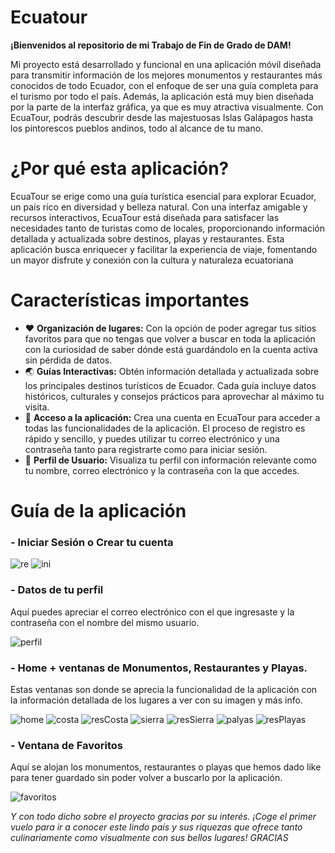 # Ecuatour
__¡Bienvenidos al repositorio de mi Trabajo de Fin de Grado de DAM!__

Mi proyecto está desarrollado y funcional en una aplicación móvil diseñada para transmitir información de los mejores monumentos y restaurantes más conocidos de todo Ecuador, con el enfoque de ser una guía completa para el turismo por todo el país. Además, la aplicación está muy bien diseñada por la parte de la interfaz gráfica, ya que es muy atractiva visualmente. Con EcuaTour, podrás descubrir desde las majestuosas Islas Galápagos hasta los pintorescos pueblos andinos, todo al alcance de tu mano.

# ¿Por qué esta aplicación?
EcuaTour se erige como una guía turística esencial para explorar Ecuador, un país rico en diversidad y belleza natural. Con una interfaz amigable y recursos interactivos, EcuaTour está diseñada para satisfacer las necesidades tanto de turistas como de locales, proporcionando información detallada y actualizada sobre destinos, playas y restaurantes. Esta aplicación busca enriquecer y facilitar la experiencia de viaje, fomentando un mayor disfrute y conexión con la cultura y naturaleza ecuatoriana

# Características importantes
- ❤️ **Organización de lugares:** Con la opción de poder agregar tus sitios favoritos para que no tengas que volver a buscar en toda la aplicación con la curiosidad de saber dónde está guardándolo en la cuenta activa sin pérdida de datos.
- 🌏 **Guías Interactivas:** Obtén información detallada y actualizada sobre los principales destinos turísticos de Ecuador. Cada guía incluye datos históricos, culturales y consejos prácticos para aprovechar al máximo tu visita.
- 🔐 **Acceso a la aplicación:** Crea una cuenta en EcuaTour para acceder a todas las funcionalidades de la aplicación. El proceso de registro es rápido y sencillo, y puedes utilizar tu correo electrónico y una contraseña tanto para registrarte como para iniciar sesión.
- 👔 **Perfil de Usuario:** Visualiza tu perfil con información relevante como tu nombre, correo electrónico y la contraseña con la que accedes.

# Guía de la aplicación
### - Iniciar Sesión o Crear tu cuenta
![re](https://github.com/JoaoJ19/Proyecto_TFG/assets/99200647/7cd6dff9-6629-49a2-898f-9a8ea074e16a)
![ini](https://github.com/JoaoJ19/Proyecto_TFG/assets/99200647/fb3eff49-0248-4778-a98c-dd5888a21051)

### - Datos de tu perfil
Aquí puedes apreciar el correo electrónico con el que ingresaste y la contraseña con el nombre del mismo usuario.

![perfil](https://github.com/JoaoJ19/Proyecto_TFG/assets/99200647/7c5cdf67-cd86-455d-8adc-828afbb5bce5)

### - Home + ventanas de Monumentos, Restaurantes y Playas.
Estas ventanas son donde se aprecia la funcionalidad de la aplicación con la información detallada de los lugares a ver con su imagen y más info.

![home](https://github.com/JoaoJ19/Proyecto_TFG/assets/99200647/b91949ee-c11e-4789-b557-eddcf1670283)
![costa](https://github.com/JoaoJ19/Proyecto_TFG/assets/99200647/9fffac80-7298-4188-b174-5001cb99e993)
![resCosta](https://github.com/JoaoJ19/Proyecto_TFG/assets/99200647/a5ac3929-e293-4fff-b58c-6f66b03eac12)
![sierra](https://github.com/JoaoJ19/Proyecto_TFG/assets/99200647/06e9c534-7ab2-413f-8dfb-213c3235491d)
![resSierra](https://github.com/JoaoJ19/Proyecto_TFG/assets/99200647/aa640038-dac3-41eb-98c4-feca37531bdb)
![palyas](https://github.com/JoaoJ19/Proyecto_TFG/assets/99200647/ea51ca14-4325-43b2-a1c4-8df49ab37d84)
![resPlayas](https://github.com/JoaoJ19/Proyecto_TFG/assets/99200647/4c4ce9a0-7cf2-4e7e-bbe5-82824ab6a097)

### - Ventana de Favoritos
Aquí se alojan los monumentos, restaurantes o playas que hemos dado like para tener guardado sin poder volver a buscarlo por la aplicación.

![favoritos](https://github.com/JoaoJ19/Proyecto_TFG/assets/99200647/f8c64435-b356-4525-9292-340cddd507b3)

_Y con todo dicho sobre el proyecto gracias por su interés. ¡Coge el primer vuelo para ir a conocer este lindo país y sus riquezas que ofrece tanto culinariamente como visualmente con sus bellos lugares! GRACIAS_
